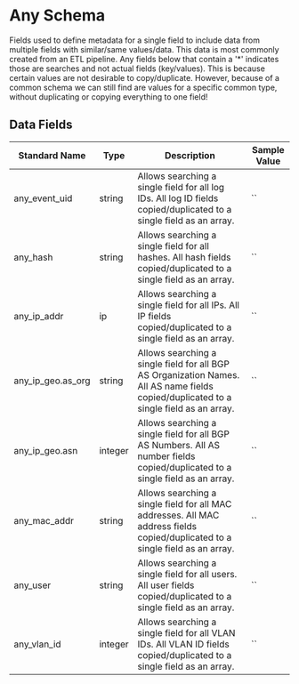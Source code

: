 # Any Schema

Fields used to define metadata for a single field to include data from multiple fields with similar/same values/data.  This data is most commonly created from an ETL pipeline.
Any fields below that contain a '*' indicates those are searches and not actual fields (key/values). This is because certain values are not desirable to copy/duplicate. However, because of a common schema we can still find are values for a specific common type, without duplicating or copying everything to one field!

## Data Fields

| Standard Name | Type | Description | Sample Value |
|--------|---------|-------|-------|
| any_event_uid     | string  | Allows searching a single field for all log IDs. All log ID fields copied/duplicated to a single field as an array.                    | ``
| any_hash          | string  | Allows searching a single field for all hashes. All hash fields copied/duplicated to a single field as an array.                       | ``
| any_ip_addr       | ip      | Allows searching a single field for all IPs. All IP fields copied/duplicated to a single field as an array.                            | ``
| any_ip_geo.as_org | string  | Allows searching a single field for all BGP AS Organization Names. All AS name fields copied/duplicated to a single field as an array. | ``
| any_ip_geo.asn    | integer | Allows searching a single field for all BGP AS Numbers. All AS number fields copied/duplicated to a single field as an array.          | ``
| any_mac_addr      | string  | Allows searching a single field for all MAC addresses. All MAC address fields copied/duplicated to a single field as an array.         | ``
| any_user          | string  | Allows searching a single field for all users. All user fields copied/duplicated to a single field as an array.                        | ``
| any_vlan_id       | integer | Allows searching a single field for all VLAN IDs. All VLAN ID fields copied/duplicated to a single field as an array.                  | ``
